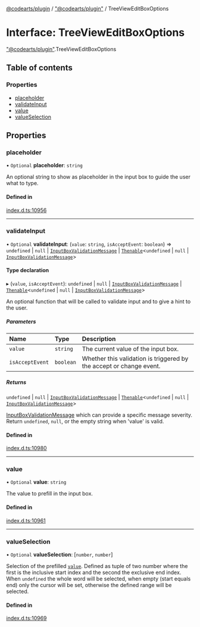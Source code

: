 [@codearts/plugin](../README.md) / ["@codearts/plugin"](../modules/_codearts_plugin_.md) / TreeViewEditBoxOptions

# Interface: TreeViewEditBoxOptions

["@codearts/plugin"](../modules/_codearts_plugin_.md).TreeViewEditBoxOptions

## Table of contents

### Properties

- [placeholder](codearts_plugin_.TreeViewEditBoxOptions.md#placeholder)
- [validateInput](codearts_plugin_.TreeViewEditBoxOptions.md#validateinput)
- [value](codearts_plugin_.TreeViewEditBoxOptions.md#value)
- [valueSelection](codearts_plugin_.TreeViewEditBoxOptions.md#valueselection)

## Properties

### placeholder

• `Optional` **placeholder**: `string`

An optional string to show as placeholder in the input box to guide the user what to type.

#### Defined in

[index.d.ts:10956](https://github.com/shuyaqian/cloudide-plugin-api/blob/5b69219/index.d.ts#L10956)

___

### validateInput

• `Optional` **validateInput**: (`value`: `string`, `isAcceptEvent`: `boolean`) => `undefined` \| ``null`` \| [`InputBoxValidationMessage`](codearts_plugin_.InputBoxValidationMessage.md) \| [`Thenable`](Thenable.md)<`undefined` \| ``null`` \| [`InputBoxValidationMessage`](codearts_plugin_.InputBoxValidationMessage.md)\>

#### Type declaration

▸ (`value`, `isAcceptEvent`): `undefined` \| ``null`` \| [`InputBoxValidationMessage`](codearts_plugin_.InputBoxValidationMessage.md) \| [`Thenable`](Thenable.md)<`undefined` \| ``null`` \| [`InputBoxValidationMessage`](codearts_plugin_.InputBoxValidationMessage.md)\>

An optional function that will be called to validate input and to give a hint
to the user.

##### Parameters

| Name | Type | Description |
| :------ | :------ | :------ |
| `value` | `string` | The current value of the input box. |
| `isAcceptEvent` | `boolean` | Whether this validation is triggered by the accept or change event. |

##### Returns

`undefined` \| ``null`` \| [`InputBoxValidationMessage`](codearts_plugin_.InputBoxValidationMessage.md) \| [`Thenable`](Thenable.md)<`undefined` \| ``null`` \| [`InputBoxValidationMessage`](codearts_plugin_.InputBoxValidationMessage.md)\>

[InputBoxValidationMessage](codearts_plugin_.InputBoxValidationMessage.md) which can provide a specific message severity.
  Return `undefined`, `null`, or the empty string when 'value' is valid.

#### Defined in

[index.d.ts:10980](https://github.com/shuyaqian/cloudide-plugin-api/blob/5b69219/index.d.ts#L10980)

___

### value

• `Optional` **value**: `string`

The value to prefill in the input box.

#### Defined in

[index.d.ts:10961](https://github.com/shuyaqian/cloudide-plugin-api/blob/5b69219/index.d.ts#L10961)

___

### valueSelection

• `Optional` **valueSelection**: [`number`, `number`]

Selection of the prefilled [`value`](#TreeViewEditBoxOptions.value). Defined as tuple of two number where the
first is the inclusive start index and the second the exclusive end index. When `undefined` the whole
word will be selected, when empty (start equals end) only the cursor will be set,
otherwise the defined range will be selected.

#### Defined in

[index.d.ts:10969](https://github.com/shuyaqian/cloudide-plugin-api/blob/5b69219/index.d.ts#L10969)
